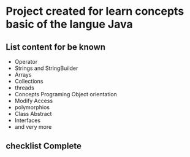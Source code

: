 # Project created for learn concepts basic of the langue Java

## List content for be known
 * Operator
 * Strings and StringBuilder
 * Arrays 
 * Collections 
 * threads
 * Concepts Programing Object orientation
 * Modify Access
 * polymorphios
 * Class Abstract
 * Interfaces
 * and very more

 ## checklist Complete
 